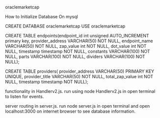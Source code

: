 oraclemarketcap


How to Initialize Database
On mysql

CREATE DATABASE oraclemarketcap
USE oraclemarketcap

CREATE TABLE endpoints(endpoint_id int unsigned AUTO_INCREMENT primary key,
provider_address VARCHAR(50) NOT NULL,
endpoint_name VARCHAR(50) NOT NULL,
zap_value int NOT NULL,
dot_value int NOT NULL,
timestamp timestamp NOT NULL,
constants VARCHAR(100) NOT NULL,
parts VARCHAR(100) NOT NULL,
dividers VARCHAR(100) NOT NULL);

CREATE TABLE providers(
provider_address VARCHAR(50) PRIMARY KEY UNIQUE,
provider_title VARCHAR(50) NOT NULL,
total_zap_value int NOT NULL,
timestamp timestamp NOT NULL); 

functionality in Handlerv2.js. run using
node Handlerv2.js
in open terminal to listen for events.

server routing in server.js. run
node server.js
in open terminal and open localhost:3000 on internet browser to see database information.
